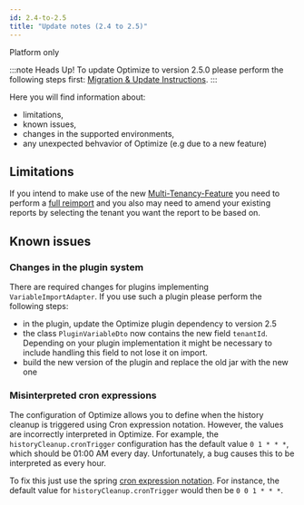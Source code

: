 ```yaml
---
id: 2.4-to-2.5
title: "Update notes (2.4 to 2.5)"
---
```


<span class="badge badge--platform">Platform only</span>

:::note Heads Up!
To update Optimize to version 2.5.0 please perform the following steps first: [Migration & Update Instructions](./instructions.md).
:::

Here you will find information about:

* limitations, 
* known issues, 
* changes in the supported environments, 
* any unexpected behvavior of Optimize (e.g due to a new feature)


## Limitations

If you intend to make use of the new [Multi-Tenancy-Feature](./../setup/multi-tenancy.md) you need to perform a [full reimport](../../reimport) and you also may need to amend your existing reports by selecting the tenant you want the report to be based on.


## Known issues

### Changes in the plugin system

There are required changes for plugins implementing `VariableImportAdapter`.
If you use such a plugin please perform the following steps:

- in the plugin, update the Optimize plugin dependency to version 2.5
- the class `PluginVariableDto` now contains the new field `tenantId`. Depending on your plugin implementation it might be necessary to include handling this field to not lose it on import.
- build the new version of the plugin and replace the old jar with the new one

### Misinterpreted cron expressions

The configuration of Optimize allows you to define when the history cleanup is triggered using Cron expression notation. However, the values are incorrectly interpreted in Optimize. For example, the `historyCleanup.cronTrigger` configuration has the default value `0 1 * * *`, which should be 01:00 AM every day. Unfortunately, a bug causes this to be interpreted as every hour. 

To fix this just use the spring [cron expression notation](https://docs.spring.io/spring/docs/current/javadoc-api/org/springframework/scheduling/support/CronSequenceGenerator.html). For instance, the default value for `historyCleanup.cronTrigger` would then be `0 0 1 * * *`.